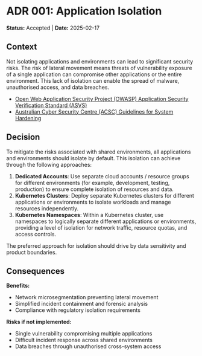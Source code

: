 # ADR 001: Application Isolation

**Status:** Accepted | **Date:** 2025-02-17

## Context

Not isolating applications and environments can lead to significant
security risks. The risk of lateral movement means threats of
vulnerability exposure of a single application can compromise other
applications or the entire environment. This lack of isolation can
enable the spread of malware, unauthorised access, and data breaches.

- [Open Web Application Security Project (OWASP) Application Security
  Verification Standard
  (ASVS)](https://owasp.org/www-project-application-security-verification-standard/)
- [Australian Cyber Security Centre (ACSC) Guidelines for System
  Hardening](https://www.cyber.gov.au/resources-business-and-government/essential-cyber-security/ism/cyber-security-guidelines/guidelines-system-hardening)

## Decision

To mitigate the risks associated with shared environments, all
applications and environments should isolate by default. This isolation
can achieve through the following approaches:

1. **Dedicated Accounts**: Use separate cloud accounts / resource
    groups for different environments (for example, development,
    testing, production) to ensure complete isolation of resources and
    data.
2. **Kubernetes Clusters**: Deploy separate Kubernetes clusters for
    different applications or environments to isolate workloads and
    manage resources independently.
3. **Kubernetes Namespaces**: Within a Kubernetes cluster, use
    namespaces to logically separate different applications or
    environments, providing a level of isolation for network traffic,
    resource quotas, and access controls.

The preferred approach for isolation should drive by data sensitivity
and product boundaries.

## Consequences

**Benefits:**

- Network microsegmentation preventing lateral movement
- Simplified incident containment and forensic analysis
- Compliance with regulatory isolation requirements

**Risks if not implemented:**

- Single vulnerability compromising multiple applications
- Difficult incident response across shared environments
- Data breaches through unauthorised cross-system access
